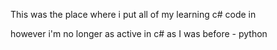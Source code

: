 This was the place where i put all of my learning c# code in

however i'm no longer as active in c# as I was before - python
